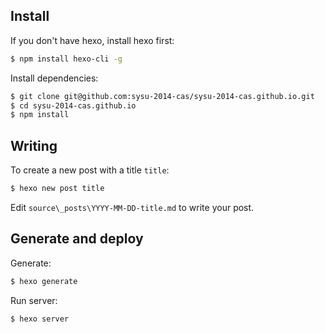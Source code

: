 ## Install

If you don't have hexo, install hexo first:

``` bash
$ npm install hexo-cli -g
```

Install dependencies:
``` bash
$ git clone git@github.com:sysu-2014-cas/sysu-2014-cas.github.io.git
$ cd sysu-2014-cas.github.io
$ npm install
```

## Writing

To create a new post with a title `title`:

``` bash
$ hexo new post title
```

Edit `source\_posts\YYYY-MM-DD-title.md` to write your post.

## Generate and deploy

Generate:

``` bash
$ hexo generate
```

Run server:

``` bash
$ hexo server
```
